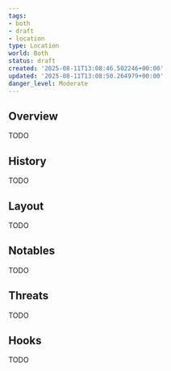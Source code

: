 ```yaml
---
tags:
- both
- draft
- location
type: Location
world: Both
status: draft
created: '2025-08-11T13:08:46.502246+00:00'
updated: '2025-08-11T13:08:50.264979+00:00'
danger_level: Moderate
---
```



## Overview

TODO
## History

TODO
## Layout

TODO
## Notables

TODO
## Threats

TODO
## Hooks

TODO
